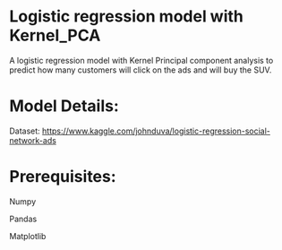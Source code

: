 # Logistic regression model with Kernel_PCA

A logistic regression model with Kernel Principal component analysis to predict how many customers will click on the ads and will buy the SUV.

# Model Details:

Dataset: https://www.kaggle.com/johnduva/logistic-regression-social-network-ads

# Prerequisites:

Numpy

Pandas

Matplotlib
